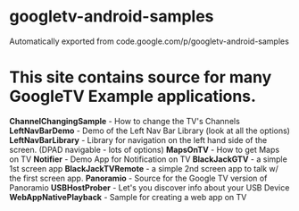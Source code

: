 # googletv-android-samples
Automatically exported from code.google.com/p/googletv-android-samples

# This site contains source for many GoogleTV Example applications.

**ChannelChangingSample** - How to change the TV's Channels
**LeftNavBarDemo** - Demo of the Left Nav Bar Library (look at all the options)
**LeftNavBarLibrary** - Library for navigation on the left hand side of the screen. (DPAD navigable - lots of options)
**MapsOnTV** - How to get Maps on TV
**Notifier** - Demo App for Notification on TV
**BlackJackGTV** - a simple 1st screen app
**BlackJackTVRemote** - a simple 2nd screen app to talk w/ the first screen app.
**Panoramio** - Source for the Google TV version of Panoramio
**USBHostProber** - Let's you discover info about your USB Device
**WebAppNativePlayback** - Sample for creating a web app on TV
